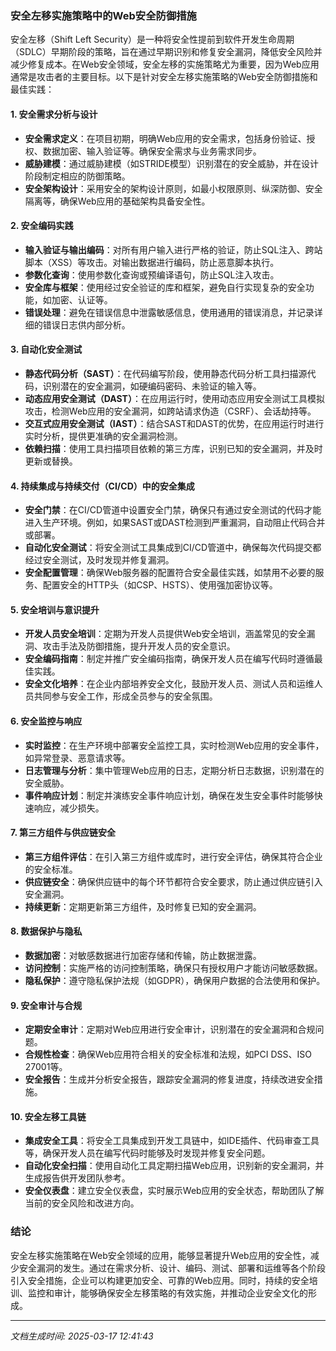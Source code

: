 ### 安全左移实施策略中的Web安全防御措施

安全左移（Shift Left Security）是一种将安全性提前到软件开发生命周期（SDLC）早期阶段的策略，旨在通过早期识别和修复安全漏洞，降低安全风险并减少修复成本。在Web安全领域，安全左移的实施策略尤为重要，因为Web应用通常是攻击者的主要目标。以下是针对安全左移实施策略的Web安全防御措施和最佳实践：

#### 1. **安全需求分析与设计**
   - **安全需求定义**：在项目初期，明确Web应用的安全需求，包括身份验证、授权、数据加密、输入验证等。确保安全需求与业务需求同步。
   - **威胁建模**：通过威胁建模（如STRIDE模型）识别潜在的安全威胁，并在设计阶段制定相应的防御策略。
   - **安全架构设计**：采用安全的架构设计原则，如最小权限原则、纵深防御、安全隔离等，确保Web应用的基础架构具备安全性。

#### 2. **安全编码实践**
   - **输入验证与输出编码**：对所有用户输入进行严格的验证，防止SQL注入、跨站脚本（XSS）等攻击。对输出数据进行编码，防止恶意脚本执行。
   - **参数化查询**：使用参数化查询或预编译语句，防止SQL注入攻击。
   - **安全库与框架**：使用经过安全验证的库和框架，避免自行实现复杂的安全功能，如加密、认证等。
   - **错误处理**：避免在错误信息中泄露敏感信息，使用通用的错误消息，并记录详细的错误日志供内部分析。

#### 3. **自动化安全测试**
   - **静态代码分析（SAST）**：在代码编写阶段，使用静态代码分析工具扫描源代码，识别潜在的安全漏洞，如硬编码密码、未验证的输入等。
   - **动态应用安全测试（DAST）**：在应用运行时，使用动态应用安全测试工具模拟攻击，检测Web应用的安全漏洞，如跨站请求伪造（CSRF）、会话劫持等。
   - **交互式应用安全测试（IAST）**：结合SAST和DAST的优势，在应用运行时进行实时分析，提供更准确的安全漏洞检测。
   - **依赖扫描**：使用工具扫描项目依赖的第三方库，识别已知的安全漏洞，并及时更新或替换。

#### 4. **持续集成与持续交付（CI/CD）中的安全集成**
   - **安全门禁**：在CI/CD管道中设置安全门禁，确保只有通过安全测试的代码才能进入生产环境。例如，如果SAST或DAST检测到严重漏洞，自动阻止代码合并或部署。
   - **自动化安全测试**：将安全测试工具集成到CI/CD管道中，确保每次代码提交都经过安全测试，及时发现并修复漏洞。
   - **安全配置管理**：确保Web服务器的配置符合安全最佳实践，如禁用不必要的服务、配置安全的HTTP头（如CSP、HSTS）、使用强加密协议等。

#### 5. **安全培训与意识提升**
   - **开发人员安全培训**：定期为开发人员提供Web安全培训，涵盖常见的安全漏洞、攻击手法及防御措施，提升开发人员的安全意识。
   - **安全编码指南**：制定并推广安全编码指南，确保开发人员在编写代码时遵循最佳实践。
   - **安全文化培养**：在企业内部培养安全文化，鼓励开发人员、测试人员和运维人员共同参与安全工作，形成全员参与的安全氛围。

#### 6. **安全监控与响应**
   - **实时监控**：在生产环境中部署安全监控工具，实时检测Web应用的安全事件，如异常登录、恶意请求等。
   - **日志管理与分析**：集中管理Web应用的日志，定期分析日志数据，识别潜在的安全威胁。
   - **事件响应计划**：制定并演练安全事件响应计划，确保在发生安全事件时能够快速响应，减少损失。

#### 7. **第三方组件与供应链安全**
   - **第三方组件评估**：在引入第三方组件或库时，进行安全评估，确保其符合企业的安全标准。
   - **供应链安全**：确保供应链中的每个环节都符合安全要求，防止通过供应链引入安全漏洞。
   - **持续更新**：定期更新第三方组件，及时修复已知的安全漏洞。

#### 8. **数据保护与隐私**
   - **数据加密**：对敏感数据进行加密存储和传输，防止数据泄露。
   - **访问控制**：实施严格的访问控制策略，确保只有授权用户才能访问敏感数据。
   - **隐私保护**：遵守隐私保护法规（如GDPR），确保用户数据的合法使用和保护。

#### 9. **安全审计与合规**
   - **定期安全审计**：定期对Web应用进行安全审计，识别潜在的安全漏洞和合规问题。
   - **合规性检查**：确保Web应用符合相关的安全标准和法规，如PCI DSS、ISO 27001等。
   - **安全报告**：生成并分析安全报告，跟踪安全漏洞的修复进度，持续改进安全措施。

#### 10. **安全左移工具链**
   - **集成安全工具**：将安全工具集成到开发工具链中，如IDE插件、代码审查工具等，确保开发人员在编写代码时能够及时发现并修复安全问题。
   - **自动化安全扫描**：使用自动化工具定期扫描Web应用，识别新的安全漏洞，并生成报告供开发团队参考。
   - **安全仪表盘**：建立安全仪表盘，实时展示Web应用的安全状态，帮助团队了解当前的安全风险和改进方向。

### 结论

安全左移实施策略在Web安全领域的应用，能够显著提升Web应用的安全性，减少安全漏洞的发生。通过在需求分析、设计、编码、测试、部署和运维等各个阶段引入安全措施，企业可以构建更加安全、可靠的Web应用。同时，持续的安全培训、监控和审计，能够确保安全左移策略的有效实施，并推动企业安全文化的形成。

---

*文档生成时间: 2025-03-17 12:41:43*

